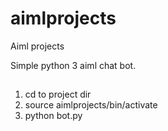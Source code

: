 # aimlprojects
Aiml projects

Simple python 3 aiml chat bot.

##
1. cd to project dir
2. source aimlprojects/bin/activate
3. python bot.py
